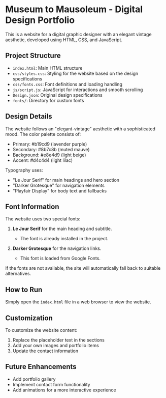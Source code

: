 # Museum to Mausoleum - Digital Design Portfolio

This is a website for a digital graphic designer with an elegant vintage aesthetic, developed using HTML, CSS, and JavaScript.

## Project Structure

- `index.html`: Main HTML structure
- `css/styles.css`: Styling for the website based on the design specifications
- `css/fonts.css`: Font definitions and loading handling
- `js/script.js`: JavaScript for interactions and smooth scrolling
- `Design.json`: Original design specifications
- `fonts/`: Directory for custom fonts

## Design Details

The website follows an "elegant-vintage" aesthetic with a sophisticated mood. The color palette consists of:

- Primary: #b19cd9 (lavender purple)
- Secondary: #8b7c8b (muted mauve)
- Background: #e8e4d9 (light beige)
- Accent: #d4c4d4 (light lilac)

Typography uses:

- "Le Jour Serif" for main headings and hero section
- "Darker Grotesque" for navigation elements
- "Playfair Display" for body text and fallbacks

## Font Information

The website uses two special fonts:

1. **Le Jour Serif** for the main heading and subtitle.

   - The font is already installed in the project.

2. **Darker Grotesque** for the navigation links.
   - This font is loaded from Google Fonts.

If the fonts are not available, the site will automatically fall back to suitable alternatives.

## How to Run

Simply open the `index.html` file in a web browser to view the website.

## Customization

To customize the website content:

1. Replace the placeholder text in the sections
2. Add your own images and portfolio items
3. Update the contact information

## Future Enhancements

- Add portfolio gallery
- Implement contact form functionality
- Add animations for a more interactive experience
